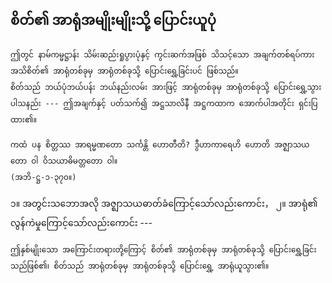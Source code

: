 ## စိတ်၏ အာရုံအမျိုးမျိုးသို့ ပြောင်းယူပုံ

    ဤတွင် နာမ်ကမ္မဋ္ဌာန်း သိမ်းဆည်းရှုပွားပုံနှင့် ကွင်းဆက်အဖြစ် သိသင့်သော အချက်တစ်ရပ်ကား အသိစိတ်၏ အာရုံတစ်ခုမှ အာရုံတစ်ခုသို့ ပြောင်းရွှေ့ခြင်းပင် ဖြစ်သည်။ 
    စိတ်သည် ဘယ်ပုံဘယ်ပန်း ဘယ်နည်းလမ်း အားဖြင့် အာရုံတစ်ခုမှ အာရုံတစ်ခုသို့ ပြောင်းရွှေ့သွားပါသနည်း --- ဤအချက်နှင့် ပတ်သက်၍ အဋ္ဌသာလိနီ အဋ္ဌကထာက အောက်ပါအတိုင်း ရှင်းပြထား၏။

    ကထံ ပန စိတ္တဿ အာရမ္မဏတော သင်္ကန္တိ ဟောတီတိ? ဒွီဟာကာရေဟိ ဟောတိ အဇ္ဈာသယတော ဝါ ဝိသယာဓိမတ္တတော ဝါ။ 
    (အဘိ-ဋ္ဌ-၁-၃၇၀။)

၁။ အတွင်းသဘောအလို အဇ္ဈာသယဓာတ်ခံကြောင့်သော်လည်းကောင်း，
၂။ အာရုံ၏ လွန်ကဲမှုကြောင့်သော်လည်းကောင်း ---

    ဤနှစ်မျိုးသော အကြောင်းတရားတို့ကြောင့် စိတ်၏ အာရုံတစ်ခုမှ အာရုံတစ်ခုသို့ ပြောင်းရွှေ့ခြင်းသည်ဖြစ်၏၊ စိတ်သည် အာရုံတစ်ခုမှ အာရုံတစ်ခုသို့ ပြောင်းရွှေ့ အာရုံယူသွား၏။
